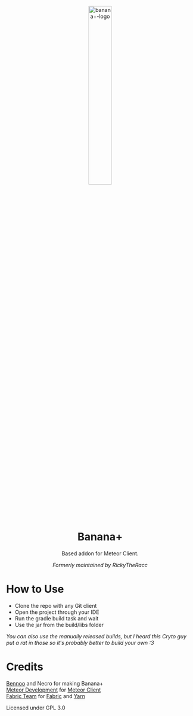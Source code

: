 <p style="text-align:center">
    <img src="https://raw.githubusercontent.com/Bennooo/banana-for-everyone/main/src/main/resources/assets/logo1.png" alt="banana+-logo" width="35%">
</p>

<h1 style="text-align:center">Banana+</h1>
<p style="text-align:center">Based addon for Meteor Client.</p>
<p style="text-align:center"><i>Formerly maintained by RickyTheRacc</i></p>

<h1>How to Use</h1>
<ul>
    <li>Clone the repo with any Git client</li>
    <li>Open the project through your IDE</li>
    <li>Run the gradle build task and wait</li>
    <li>Use the jar from the build/libs folder</li>
</ul>
<i>You can also use the manually released builds, but I heard this Cryto guy put a rat in those so it's probably better to build your own :3</i>

<h1>Credits</h1>
<a href="https://github.com/Bennooo">Bennoo</a> and Necro for making Banana+ <br>
<a href="https://github.com/MeteorDevelopment">Meteor Development</a> for <a href="https://github.com/MeteorDevelopment/meteor-client">Meteor Client</a> <br>
<a href="https://github.com/FabricMC">Fabric Team</a> for <a href="https://github.com/FabricMC/fabric-loader">Fabric</a> and <a href="https://github.com/FabricMC/yarn">Yarn</a>
<p>Licensed under GPL 3.0</p>
